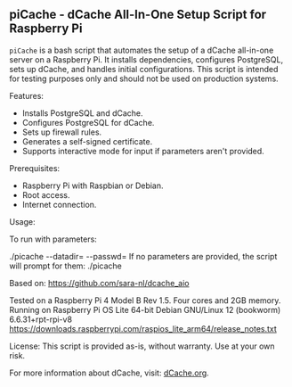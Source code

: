 piCache - dCache All-In-One Setup Script for Raspberry Pi
--------------------------------------------------------

`piCache` is a bash script that automates the setup of a dCache all-in-one server on a Raspberry Pi. It installs dependencies, configures PostgreSQL, sets up dCache, and handles initial configurations. This script is intended for testing purposes only and should not be used on production systems.

Features:

- Installs PostgreSQL and dCache.
- Configures PostgreSQL for dCache.
- Sets up firewall rules.
- Generates a self-signed certificate.
- Supports interactive mode for input if parameters aren't provided.

Prerequisites:
- Raspberry Pi with Raspbian or Debian.
- Root access.
- Internet connection.

Usage:

To run with parameters:

./picache --datadir=<directory> --passwd=<password>
If no parameters are provided, the script will prompt for them:
./picache

Based on: https://github.com/sara-nl/dcache_aio

Tested on a Raspberry Pi 4 Model B Rev 1.5. Four cores and 2GB memory.
Running on Raspberry Pi OS Lite 64-bit
Debian GNU/Linux 12 (bookworm) 6.6.31+rpt-rpi-v8
https://downloads.raspberrypi.com/raspios_lite_arm64/release_notes.txt


License:
This script is provided as-is, without warranty. Use at your own risk.

For more information about dCache, visit: [dCache.org](https://www.dcache.org).
